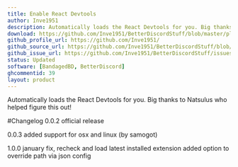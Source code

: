 ```yaml
---
title: Enable React Devtools
author: Inve1951
description: Automatically loads the React Devtools for you. Big thanks to Natsulus who helped figure this out!
download: https://github.com/Inve1951/BetterDiscordStuff/blob/master/plugins/enableReactDevtools.plugin.js
github_profile_url: https://github.com/Inve1951/
github_source_url: https://github.com/Inve1951/BetterDiscordStuff/blob/master/plugins/enableReactDevtools.plugin.js
github_issue_url: https://github.com/Inve1951/BetterDiscordStuff/issues
status: Updated
software: [BandagedBD, BetterDiscord]
ghcommentid: 39
layout: product
---
```

Automatically loads the React Devtools for you. Big thanks to Natsulus who helped figure this out!

#Changelog
0.0.2
official release

0.0.3
added support for osx and linux (by samogot)

1.0.0
january fix, recheck and load latest installed extension
added option to override path via json config